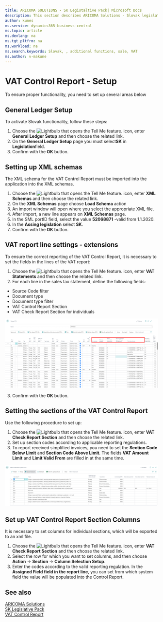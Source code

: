 ```yaml
---
title: ARICOMA SOLUTIONS - SK Legistaltive Pack| Microsoft Docs
description: This section describes ARICOMA Solutions - Slovak legislation
author: kunes
ms.service: dynamics365-business-central
ms.topic: article
ms.devlang: na
ms.tgt_pltfrm: na
ms.workload: na
ms.search.keywords: Slovak, , additional functions, sale, VAT
ms.author: v-makune
---
```


# VAT Control Report - Setup

To ensure proper functionality, you need to set up several areas below

## General Ledger Setup

To activate Slovak functionality, follow these steps:

1. Choose the ![Lightbulb that opens the Tell Me feature.](media/ui-search/search_small.png "Tell me what you want to do") icon, enter **General Ledger Setup** and then choose the related link.
2. On the **General Ledger Setup** page you must select**SK** in **Legislation**field.
3. Confirm with the **OK** button.

## Setting up XML schemas

The XML schema for the VAT Control Report must be imported into the application into the XML schemas.

1. Choose the ![Lightbulb that opens the Tell Me feature.](media/ui-search/search_small.png "Tell me what you want to do") icon, enter **XML Schemas** and then choose the related link.
2. On the **XML Schemas** page choose **Load Schema** action
3. An import window will open where you select the appropriate XML file.
4. After import, a new line appears on **XML Schemas** page.
5. In the SML portID field, select the value **52068871** -valid from 1.1.2020.
6. In the **Assing legislation** select **SK**.
7. Confirm with the **OK** button.


## VAT report line settings - extensions

To ensure the correct reporting of the VAT Control Report, it is necessary to set the fields in the lines of the VAT report:

1. Choose the ![Lightbulb that opens the Tell Me feature.](media/ui-search/search_small.png "Tell me what you want to do") icon, enter **VAT Statements** and then choose the related link.
2. For each line in the sales tax statement, define the following fields:

- Source Code filter
- Document type
- Document type filter
- VAT Control Report Section
- VAT Check Report Section for individuals

![Import of unreliable VAT payers from xml format](media/VAT_check_report.png)

3. Confirm with the **OK** button.

## Setting the sections of the VAT Control Report

Use the following procedure to set up:

1. Choose the ![Lightbulb that opens the Tell Me feature.](media/ui-search/search_small.png "Tell me what you want to do") icon, enter **VAT Check Report Section** and then choose the related link.
2. Set up section codes according to applicable reporting regulations.
3. To report received simplified invoices, you need to set the **Section Code Below Limit** and **Section Code Above Limit**. The fields **VAT Amount Limit** and **Limit Valid From** are filled in at the same time.

![Import of unreliable VAT payers from xml format](media/VAT_check_report_section.png)

## Set up VAT Control Report Section Columns

It is necessary to set columns for individual sections, which will be exported to an xml file.

1. Choose the ![Lightbulb that opens the Tell Me feature.](media/ui-search/search_small.png "Tell me what you want to do") icon, enter **VAT Check Report Section** and then choose the related link.
2. Select the row for which you want to set columns, and then choose **Action** -> **Section** -> **Column Selection Setup**.
3. Enter the codes according to the valid reporting regulation. In the **Assigned Field field in the report line**, you can set from which system field the value will be populated into the Control Report.

## See also

[ARICOMA Solutions](solutions.md)  
[SK Legislative Pack](sk-legislative-pack.md)  
[VAT Control Report](sk-vat-check-report-export.md)

